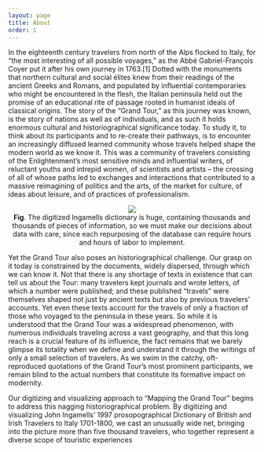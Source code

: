 ```yaml
---
layout: page
title: About
order: 1
---
```


In the eighteenth century travelers from north of the Alps flocked to Italy, for “the most interesting of all possible voyages,” as the Abbé Gabriel-François Coyer put it after his own journey in 1763.[1] Dotted with the monuments that northern cultural and social élites knew from their readings of the ancient Greeks and Romans, and populated by influential contemporaries who might be encountered in the flesh, the Italian peninsula held out the promise of an educational rite of passage rooted in humanist ideals of classical origins. The story of the “Grand Tour,” as this journey was known, is the story of nations as well as of individuals, and as such it holds enormous cultural and historiographical significance today. To study it, to think about its participants and to re-create their pathways, is to encounter an increasingly diffused learned community whose travels helped shape the modern world as we know it. This was a community of travelers consisting of the Enlightenment’s most sensitive minds and influential writers, of reluctant youths and intrepid women, of scientists and artists – the crossing of all of whose paths led to exchanges and interactions that contributed to a massive reimagining of politics and the arts, of the market for culture, of ideas about leisure, and of practices of professionalism.

<center>
<img src="{{site.baseurl}}/images/grandtour_preview1.jpg"/>
<figcaption><strong>Fig</strong>. The digitized Ingamells dictionary is huge, containing thousands and thousands of pieces of information, so we must make our decisions about data with care, since each repurposing of the database can require hours and hours of labor to implement.</figcaption>
</center>

Yet the Grand Tour also poses an historiographical challenge. Our grasp on it today is constrained by the documents, widely dispersed, through which we can know it. Not that there is any shortage of texts in existence that can tell us about the Tour: many travelers kept journals and wrote letters, of which a number were published; and these published “travels” were themselves shaped not just by ancient texts but also by previous travelers’ accounts. Yet even these texts account for the travels of only a fraction of those who voyaged to the peninsula in these years. So while it is understood that the Grand Tour was a widespread phenomenon, with numerous individuals traveling across a vast geography, and that this long reach is a crucial feature of its influence, the fact remains that we barely glimpse its totality when we define and understand it through the writings of only a small selection of travelers. As we swim in the catchy, oft-reproduced quotations of the Grand Tour’s most prominent participants, we remain blind to the actual numbers that constitute its formative impact on modernity.



Our digitizing and visualizing approach to “Mapping the Grand Tour” begins to address this nagging historiographical problem. By digitizing and visualizing John Ingamells’ 1997 prosopographical Dictionary of British and Irish Travelers to Italy 1701-1800, we cast an unusually wide net, bringing into the picture more than five thousand travelers, who together represent a diverse scope of touristic experiences
